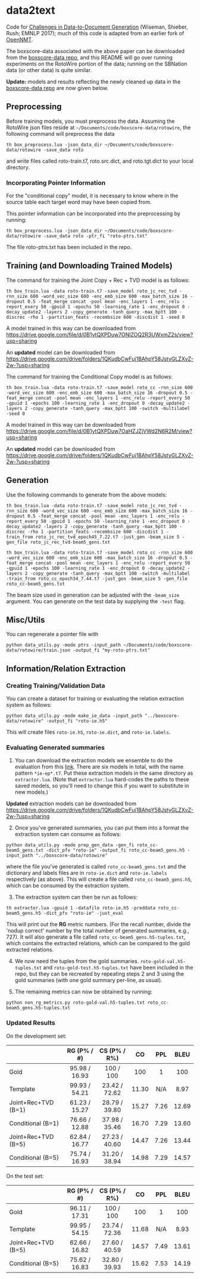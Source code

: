 # data2text

Code for [Challenges in Data-to-Document Generation](https://arxiv.org/abs/1707.08052) (Wiseman, Shieber, Rush; EMNLP 2017); much of this code is adapted from an earlier fork of [OpenNMT](https://github.com/OpenNMT/OpenNMT).

The boxscore-data associated with the above paper can be downloaded from the [boxscore-data repo](https://github.com/harvardnlp/boxscore-data), and this README will go over running experiments on the RotoWire portion of the data; running on the SBNation data (or other data) is quite similar.

**Update:** models and results reflecting the newly cleaned up data in the [boxscore-data repo](https://github.com/harvardnlp/boxscore-data) are now given below.

## Preprocessing
Before training models, you must preprocess the data. Assuming the RotoWire json files reside at `~/Documents/code/boxscore-data/rotowire`, the following command will preprocess the data

```
th box_preprocess.lua -json_data_dir ~/Documents/code/boxscore-data/rotowire -save_data roto
```

and write files called roto-train.t7, roto.src.dict, and roto.tgt.dict to your local directory.

### Incorporating Pointer Information
For the "conditional copy" model, it is necessary to know where in the source table each target word may have been copied from.

This pointer information can be incorporated into the preprocessing by running:

```
th box_preprocess.lua -json_data_dir ~/Documents/code/boxscore-data/rotowire -save_data roto -ptr_fi "roto-ptrs.txt"
```

The file roto-ptrs.txt has been included in the repo.


## Training (and Downloading Trained Models)
The command for training the Joint Copy + Rec + TVD model is as follows:

```
th box_train.lua -data roto-train.t7 -save_model roto_jc_rec_tvd -rnn_size 600 -word_vec_size 600 -enc_emb_size 600 -max_batch_size 16 -dropout 0.5 -feat_merge concat -pool mean -enc_layers 1 -enc_relu -report_every 50 -gpuid 1 -epochs 50 -learning_rate 1 -enc_dropout 0 -decay_update2 -layers 2 -copy_generate -tanh_query -max_bptt 100 -discrec -rho 1 -partition_feats -recembsize 600 -discdist 1 -seed 0
```

A model trained in this way can be downloaded from  https://drive.google.com/file/d/0B1ytQXPDuw7ONlZOQ2R3UWxmZ2s/view?usp=sharing

An **updated** model can be downloaded from https://drive.google.com/drive/folders/1QKudbCwFuj1BAhpY58JstyGLZXvZ-2w-?usp=sharing


The command for training the Conditional Copy model is as follows:

```
th box_train.lua -data roto-train.t7 -save_model roto_cc -rnn_size 600 -word_vec_size 600 -enc_emb_size 600 -max_batch_size 16 -dropout 0.5 -feat_merge concat -pool mean -enc_layers 1 -enc_relu -report_every 50 -gpuid 1 -epochs 100 -learning_rate 1 -enc_dropout 0 -decay_update2 -layers 2 -copy_generate -tanh_query -max_bptt 100 -switch -multilabel -seed 0
```

A model trained in this way can be downloaded from https://drive.google.com/file/d/0B1ytQXPDuw7OaHZJZjVWd2N6R2M/view?usp=sharing

An **updated** model can be downloaded from https://drive.google.com/drive/folders/1QKudbCwFuj1BAhpY58JstyGLZXvZ-2w-?usp=sharing

## Generation
Use the following commands to generate from the above models:

```
th box_train.lua -data roto-train.t7 -save_model roto_jc_rec_tvd -rnn_size 600 -word_vec_size 600 -enc_emb_size 600 -max_batch_size 16 -dropout 0.5 -feat_merge concat -pool mean -enc_layers 1 -enc_relu -report_every 50 -gpuid 1 -epochs 50 -learning_rate 1 -enc_dropout 0 -decay_update2 -layers 2 -copy_generate -tanh_query -max_bptt 100 -discrec -rho 1 -partition_feats -recembsize 600 -discdist 1 -train_from roto_jc_rec_tvd_epoch45_7.22.t7 -just_gen -beam_size 5 -gen_file roto_jc_rec_tvd-beam5_gens.txt
```

```
th box_train.lua -data roto-train.t7 -save_model roto_cc -rnn_size 600 -word_vec_size 600 -enc_emb_size 600 -max_batch_size 16 -dropout 0.5 -feat_merge concat -pool mean -enc_layers 1 -enc_relu -report_every 50 -gpuid 1 -epochs 100 -learning_rate 1 -enc_dropout 0 -decay_update2 -layers 2 -copy_generate -tanh_query -max_bptt 100 -switch -multilabel -train_from roto_cc_epoch34_7.44.t7 -just_gen -beam_size 5 -gen_file roto_cc-beam5_gens.txt
 ```

The beam size used in generation can be adjusted with the `-beam_size` argument. You can generate on the test data by supplying the `-test` flag.

## Misc/Utils
You can regenerate a pointer file with

```
python data_utils.py -mode ptrs -input_path ~/Documents/code/boxscore-data/rotowire/train.json -output_fi "my-roto-ptrs.txt"
```

## Information/Relation Extraction

### Creating Training/Validation Data
You can create a dataset for training or evaluating the relation extraction system as follows:

```
python data_utils.py -mode make_ie_data -input_path "../boxscore-data/rotowire" -output_fi "roto-ie.h5"
```

This will create files `roto-ie.h5`, `roto-ie.dict`, and `roto-ie.labels`.

### Evaluating Generated summaries
1. You can download the extraction models we ensemble to do the evaluation from this [link](https://drive.google.com/drive/u/1/folders/0B1ytQXPDuw7OdjBCUW50S2VIdDQ). There are six models in total, with the name pattern `*ie-ep*.t7`. Put these extraction models in the same directory as `extractor.lua`. (Note that `extractor.lua` hard-codes the paths to these saved models, so you'll need to change this if you want to substitute in new models.)

**Updated** extraction models can be downloaded from https://drive.google.com/drive/folders/1QKudbCwFuj1BAhpY58JstyGLZXvZ-2w-?usp=sharing

2. Once you've generated summaries, you can put them into a format the extraction system can consume as follows:

```
python data_utils.py -mode prep_gen_data -gen_fi roto_cc-beam5_gens.txt -dict_pfx "roto-ie" -output_fi roto_cc-beam5_gens.h5 -input_path "../boxscore-data/rotowire"
```

where the file you've generated is called `roto_cc-beam5_gens.txt` and the dictionary and labels files are in `roto-ie.dict` and `roto-ie.labels` respectively (as above). This will create a file called `roto_cc-beam5_gens.h5`, which can be consumed by the extraction system.

3. The extraction system can then be run as follows:

```
th extractor.lua -gpuid 1 -datafile roto-ie.h5 -preddata roto_cc-beam5_gens.h5 -dict_pfx "roto-ie" -just_eval
```

This will print out the **RG** metric numbers. (For the recall number, divide the 'nodup correct' number by the total number of generated summaries, e.g., 727). It will also generate a file called `roto_cc-beam5_gens.h5-tuples.txt`, which contains the extracted relations, which can be compared to the gold extracted relations.

4. We now need the tuples from the gold summaries. `roto-gold-val.h5-tuples.txt` and `roto-gold-test.h5-tuples.txt` have been included in the repo, but they can be recreated by repeating steps 2 and 3 using the gold summaries (with one gold summary per-line, as usual).

5. The remaining metrics can now be obtained by running:

```
python non_rg_metrics.py roto-gold-val.h5-tuples.txt roto_cc-beam5_gens.h5-tuples.txt
```

### Updated Results

On the development set:

|                    | RG (P% / #) | CS (P% / R%) | CO  | PPL | BLEU |
|--------------------|:-----------:|:------------:|:---:|:---:|:----:|
|Gold                |95.98 / 16.93| 100 / 100    | 100 | 1   |100   |
|Template            |99.93 / 54.21| 23.42 / 72.62|11.30|N/A  |8.97  |
|Joint+Rec+TVD (B=1) |61.23 / 15.27|28.79 / 39.80 |15.27|7.26 |12.69 |
|Conditional   (B=1) |76.66 / 12.88|37.98 / 35.46 |16.70|7.29 |13.60 |
|Joint+Rec+TVD (B=5) |62.84 / 16.77|27.23 / 40.60 |14.47|7.26 |13.44 |
|Conditional   (B=5) |75.74 / 16.93|31.20 / 38.94 |14.98|7.29 |14.57 |


On the test set:


|                    | RG (P% / #) | CS (P% / R%) | CO  | PPL | BLEU |
|--------------------|:-----------:|:------------:|:---:|:---:|:----:|
|Gold                |96.11 / 17.31| 100 / 100    | 100 | 1   |100   |
|Template            |99.95 / 54.15| 23.74 / 72.36|11.68|N/A  |8.93  |
|Joint+Rec+TVD (B=5) |62.66 / 16.82|27.60 / 40.59 |14.57| 7.49 |13.61 |
|Conditional   (B=5) |75.62 / 16.83|32.80 / 39.93 |15.62| 7.53 |14.19 |

